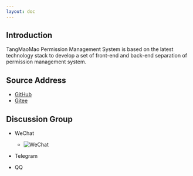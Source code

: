 ```yaml
---
layout: doc
---
```

## Introduction

TangMaoMao Permission Management System is based on the latest technology stack to develop a set of front-end and back-end separation of permission management system.

## Source Address

- [GitHub](https://github.com/tangllty/)
- [Gitee](https://gitee.com/tangllty/)

## Discussion Group

- WeChat

  - ![WeChat](/wechat.png)
- Telegram
- QQ

